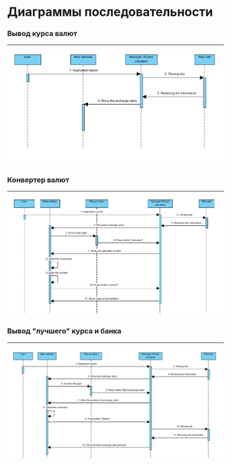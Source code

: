 # Диаграммы последовательности

### Вывод курса валют
---

![1](../Sequence/ShowExchangeRates.png)

### Конвертер валют
---

![2](../Sequence/Convertation.png)

### Вывод "лучшего" курса и банка
---

![3](../Sequence/ShowBestExchangeRates.png)

